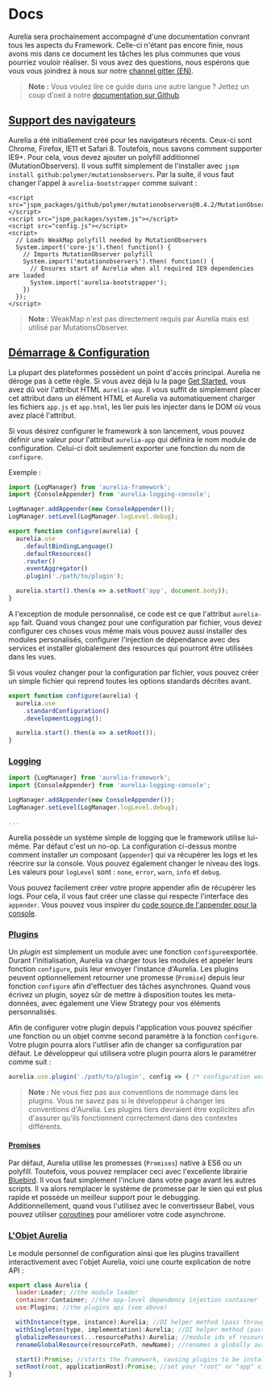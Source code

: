 # Docs

Aurelia sera prochainement accompagné d'une documentation convrant tous les aspects du Framework. Celle-ci n'étant pas encore finie, nous avons mis dans ce document les tâches les plus communes que vous pourriez vouloir réaliser. Si vous avez des questions, nous espérons que vous vous joindrez à nous sur notre [channel gitter (EN)](https://gitter.im/aurelia/discuss).

> **Note :** Vous voulez lire ce guide dans une autre langue ? Jettez un coup d'oeil à notre [documentation sur Github](https://github.com/aurelia/documentation).

<h2 id="browser-support"><a href="#browser-support">Support des navigateurs</a></h2>

Aurelia a été initiallement créé pour les navigateurs récents. Ceux-ci sont Chrome, Firefox, IE11 et Safari 8. Toutefois, nous savons comment supporter IE9+. Pour cela, vous devez ajouter un polyfill additionnel (MutationObservers). Il vous suffit simplement de l'installer avec `jspm install github:polymer/mutationobservers`. Par la suite, il vous faut changer l'appel à `aurelia-bootstrapper` comme suivant :

```markup
<script src="jspm_packages/github/polymer/mutationobservers@0.4.2/MutationObserver.js"></script>
<script src="jspm_packages/system.js"></script>
<script src="config.js"></script>
<script>
  // Loads WeakMap polyfill needed by MutationObservers
  System.import('core-js').then( function() {
    // Imports MutationObserver polyfill
    System.import('mutationobservers').then( function() {
      // Ensures start of Aurelia when all required IE9 dependencies are loaded
      System.import('aurelia-bootstrapper');
    })
  });
</script>
```

> **Note :** WeakMap n'est pas directement requis par Aurelia mais est utilisé par MutationsObserver.

<h2 id="startup-and-configuration"><a href="#startup-and-configuration">Démarrage & Configuration</a></h2>

La plupart des plateformes possèdent un point d'accès principal. Aurelia ne déroge pas à cette règle. Si vous avez déjà lu la page [Get Started](/get-started.html), vous avez dû voir l'attribut HTML `aurelia-app`. Il vous suffit de simplement placer cet attribut dans un élément HTML et Aurelia va automatiquement charger les fichiers `app.js` et `app.html`, les lier puis les injecter dans le DOM où vous avez placé l'attribut.

Si vous désirez configurer le framework à son lancement, vous pouvez définir une valeur pour l'attribut `aurelia-app` qui définira le nom module de configuration. Celui-ci doit seulement exporter une fonction du nom de `configure`.

Exemple :
```javascript
import {LogManager} from 'aurelia-framework';
import {ConsoleAppender} from 'aurelia-logging-console';

LogManager.addAppender(new ConsoleAppender());
LogManager.setLevel(LogManager.logLevel.debug);

export function configure(aurelia) {
  aurelia.use
    .defaultBindingLanguage()
    .defaultResources()
    .router()
    .eventAggregator()
    .plugin('./path/to/plugin');

  aurelia.start().then(a => a.setRoot('app', document.body));
}
```

A l'exception de module personnalisé, ce code est ce que l'attribut `aurelia-app` fait. Quand vous changez pour une configuration par fichier, vous devez configurer ces choses vous même mais vous pouvez aussi installer des modules personalisés, configurer l'injection de dépendance avec des services et installer globalement des resources qui pourront être utilisées dans les vues.

Si vous voulez changer pour la configuration par fichier, vous pouvez créer un simple fichier qui reprend toutes les options standards décrites avant.

```javascript
export function configure(aurelia) {
  aurelia.use
    .standardConfiguration()
    .developmentLogging();

  aurelia.start().then(a => a.setRoot());
}
```

<h3 id="logging"><a href="#logging">Logging</a></h3>

```javascript
import {LogManager} from 'aurelia-framework';
import {ConsoleAppender} from 'aurelia-logging-console';

LogManager.addAppender(new ConsoleAppender());
LogManager.setLevel(LogManager.logLevel.debug);

...
```

Aurelia possède un système simple de logging que le framework utilise lui-même. Par défaut c'est un no-op. La configuration ci-dessus montre comment installer un composant (`appender`) qui va récupérer les logs et les réecrire sur la console. Vous pouvez également changer le niveau des logs. Les valeurs pour `logLevel` sont : `none`, `error`, `warn`, `info` et `debug`.

Vous pouvez facilement créer votre propre appender afin de récupérer les logs. Pour cela, il vous faut créer une classe qui respecte l'interface des `appender`. Vous pouvez vous inspirer du [code source de l'appender pour la console](https://github.com/aurelia/logging-console/blob/master/src/index.js).

<h3 id="plugins"><a href="#plugins">Plugins</a></h3>

Un _plugin_ est simplement un module avec une fonction `configure`exportée.
Durant l'initialisation, Aurelia va charger tous les modules et appeler leurs fonction `configure`, puis leur envoyer l'instance d'Aurelia. Les plugins peuvent optionnellement retourner une promesse (`Promise`) depuis leur fonction `configure` afin d'effectuer des tâches asynchrones. Quand vous écrivez un plugin, soyez sûr de mettre à disposition toutes les meta-données, avec également une View Strategy pour vos éléments personnalisés.

Afin de configurer votre plugin depuis l'application vous pouvez spécifier une fonction ou un objet comme second paramètre à la fonction `configure`. Votre plugin pourra alors l'utiliser afin de changer sa configuration par défaut. Le développeur qui utilisera votre plugin pourra alors le paramétrer comme suit :

```javascript
aurelia.use.plugin('./path/to/plugin', config => { /* configuration work */ });
```

> **Note :** Ne vous fiez pas aux conventions de nommage dans les plugins. Vous ne savez pas si le développeur à changer les conventions d'Aurelia. Les  plugins tiers devraient être explicites afin d'assurer qu'ils fonctionnent correctement dans des contextes différents.

<h4 id="promises"><a href="#promises">Promises</a></h4>

Par défaut, Aurelia utilise les promesses (`Promises`) native à ES6 ou un polyfill. Toutefois, vous pouvez remplacer ceci avec l'excellente librairie [Bluebird](https://github.com/petkaantonov/bluebird). Il vous faut simplement l'inclure dans votre page avant les autres scripts. Il va alors remplacer le système de promesse par le sien qui est plus rapide et possède un meilleur support pour le debugging. Additionnellement, quand vous l'utilisez avec le convertisseur Babel, vous pouvez utiliser [coroutines](http://babeljs.io/docs/usage/transformers/other/bluebird-coroutines/) pour améliorer votre code asynchrone.

<h3 id="the-aurelia-object"><a href="#the-aurelia-object">L'Objet Aurelia</a></h3>

Le module personnel de configuration ainsi que les plugins travaillent interactivement avec l'objet Aurelia, voici une courte explication de notre API :

```javascript
export class Aurelia {
  loader:Loader; //the module loader
  container:Container; //the app-level dependency injection container
  use:Plugins; //the plugins api (see above)

  withInstance(type, instance):Aurelia; //DI helper method (pass through to container)
  withSingleton(type, implementation):Aurelia; //DI helper method (pass through to container)
  globalizeResources(...resourcePaths):Aurelia; //module ids of resources relative to the configuration/plugin module
  renameGlobalResource(resourcePath, newName); //renames a globally available resource to avoid naming conflicts

  start():Promise; //starts the framework, causing plugins to be installed and resources to be loaded
  setRoot(root, applicationHost):Promise; //set your "root" or "app" view-model and display it
}
```
